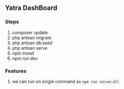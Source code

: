 ## Yatra DashBoard 
### Steps 
1. composer update
2. php artisan migrate
3. php artisan db:seed
4. php artisan serve
5. npm install
6. npm run dev

### Features

1. we can run on single command as  ``npm run serve:all``
